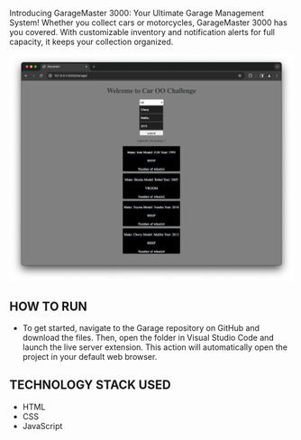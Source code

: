 Introducing GarageMaster 3000: Your Ultimate Garage Management System! Whether you collect cars or motorcycles, GarageMaster 3000 has you covered. With customizable inventory and notification alerts for full capacity, it keeps your collection organized.

![garage-image](./garage-image.png)

HOW TO RUN 
------------------------------------
* To get started, navigate to the Garage repository on GitHub and download the files. Then, open the folder in Visual Studio Code and launch the live server extension. This action  will automatically open the project in your default web browser.

TECHNOLOGY STACK USED
------------------------------------
* HTML
* CSS
* JavaScript

